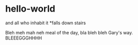 # hello-world
and all who inhabit it
*falls down stairs

Bleh meh mah neh meal of the day, bla bleh bleh Gary's way.
BLEEEGGGHHHH
